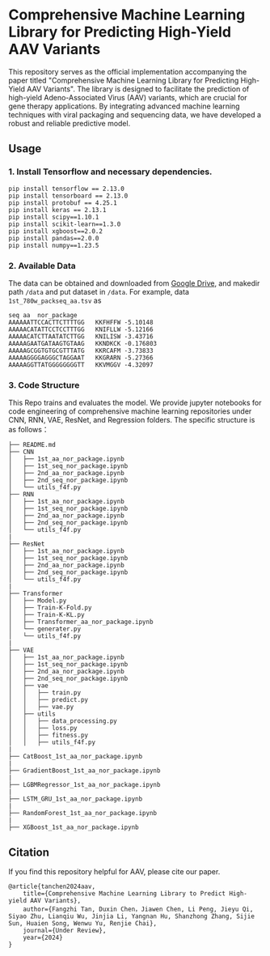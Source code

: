 # Comprehensive Machine Learning Library for Predicting High-Yield AAV Variants
This repository serves as the official implementation accompanying the paper titled "Comprehensive Machine Learning Library for Predicting High-Yield AAV Variants". The library is designed to facilitate the prediction of high-yield Adeno-Associated Virus (AAV) variants, which are crucial for gene therapy applications. By integrating advanced machine learning techniques with viral packaging and sequencing data, we have developed a robust and reliable predictive model.


## Usage 

### 1. Install Tensorflow and necessary dependencies.

```
pip install tensorflow == 2.13.0
pip install tensorboard == 2.13.0
pip install protobuf == 4.25.1
pip install keras == 2.13.1
pip install scipy==1.10.1
pip install scikit-learn==1.3.0
pip install xgboost==2.0.2
pip install pandas==2.0.0 
pip install numpy==1.23.5
```

### 2. Available Data 
The data can be obtained and downloaded from [Google Drive](https://drive.google.com/drive/folders/1JE7GwDmfb9-lCQDJGC2A5rHZEM18RaxU?usp=sharing), and makedir path ```/data``` and put dataset in ```/data```.  For example, data ```1st_780w_packseq_aa.tsv``` as

```
seq	aa	nor_package
AAAAAATTCCACTTCTTTTGG	KKFHFFW	-5.10148
AAAAACATATTCCTCCTTTGG	KNIFLLW	-5.12166
AAAAACATCTTAATATCTTGG	KNILISW	-3.43716
AAAAAGAATGATAAGTGTAAG	KKNDKCK	-0.176803
AAAAAGCGGTGTGCGTTTATG	KKRCAFM	-3.73833
AAAAAGGGGAGGGCTAGGAAT	KKGRARN	-5.27366
AAAAAGGTTATGGGGGGGGTT	KKVMGGV	-4.32097
```




### 3. Code Structure  

This Repo trains and evaluates the model. We provide jupyter notebooks for code engineering of comprehensive machine learning repositories under CNN, RNN, VAE, ResNet, and Regression folders. The specific structure is as follows：
```
├── README.md
├── CNN
│   ├── 1st_aa_nor_package.ipynb
│   ├── 1st_seq_nor_package.ipynb
│   ├── 2nd_aa_nor_package.ipynb
│   ├── 2nd_seq_nor_package.ipynb
│   └── utils_f4f.py
├── RNN
│   ├── 1st_aa_nor_package.ipynb
│   ├── 1st_seq_nor_package.ipynb
│   ├── 2nd_aa_nor_package.ipynb
│   ├── 2nd_seq_nor_package.ipynb
│   └── utils_f4f.py
|
├── ResNet
│   ├── 1st_aa_nor_package.ipynb
│   ├── 1st_seq_nor_package.ipynb
│   ├── 2nd_aa_nor_package.ipynb
│   ├── 2nd_seq_nor_package.ipynb
│   └── utils_f4f.py
|
├── Transformer
│   ├── Model.py
│   ├── Train-K-Fold.py
│   ├── Train-K-KL.py
│   ├── Transformer_aa_nor_package.ipynb
│   └── generater.py
│   └── utils_f4f.py
|
├── VAE
│   ├── 1st_aa_nor_package.ipynb
│   ├── 1st_seq_nor_package.ipynb
│   ├── 2nd_aa_nor_package.ipynb
│   ├── 2nd_seq_nor_package.ipynb
│   ├── vae
│   │   ├── train.py
│   │   ├── predict.py
│   │   ├── vae.py
│   ├── utils
│   │   ├── data_processing.py
│   │   ├── loss.py
│   │   ├── fitness.py
│   │   ├── utils_f4f.py
|
├── CatBoost_1st_aa_nor_package.ipynb
|
├── GradientBoost_1st_aa_nor_package.ipynb
|
├── LGBMRegressor_1st_aa_nor_package.ipynb
|
├── LSTM_GRU_1st_aa_nor_package.ipynb
|
├── RandomForest_1st_aa_nor_package.ipynb
|
├── XGBoost_1st_aa_nor_package.ipynb

```

## Citation

If you find this repository helpful for AAV, please cite our paper. 

```
@article{tanchen2024aav,
    title={Comprehensive Machine Learning Library to Predict High-yield AAV Variants},
    author={Fangzhi Tan, Duxin Chen，Jiawen Chen, Li Peng, Jieyu Qi, Siyao Zhu, Lianqiu Wu, Jinjia Li, Yangnan Hu, Shanzhong Zhang, Sijie Sun, Huaien Song, Wenwu Yu, Renjie Chai},
    journal={Under Review},
    year={2024}
}
```
